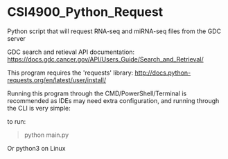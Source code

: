 # CSI4900_Python_Request
Python script that will request RNA-seq and miRNA-seq files from the GDC server

GDC search and retieval API documentation: https://docs.gdc.cancer.gov/API/Users_Guide/Search_and_Retrieval/

This program requires the 'requests' library: http://docs.python-requests.org/en/latest/user/install/

Running this program through the CMD/PowerShell/Terminal is recommended as IDEs may need extra configuration,
and running through the CLI is very simple:

to run:

> python main.py

Or python3 on Linux
